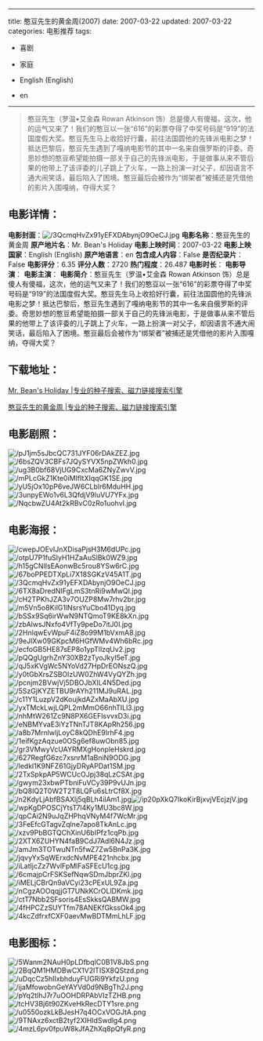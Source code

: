 
---
title: 憨豆先生的黄金周(2007)
date: 2007-03-22
updated: 2007-03-22
categories: 电影推荐
tags:
- 喜剧
- 家庭

- English (English)
- en
---


> 憨豆先生（罗温•艾金森 Rowan Atkinson 饰）总是傻人有傻福，这次，他的运气又来了！我们的憨豆以一张“616”的彩票夺得了中奖号码是“919”的法国度假大奖。憨豆先生马上收拾好行囊，前往法国圆他的先锋派电影之梦！抵达巴黎后，憨豆先生遇到了嘎纳电影节的其中一名来自俄罗斯的评委。奇思妙想的憨豆希望能拍摄一部关于自己的先锋派电影，于是做事从来不管后果的他带上了该评委的儿子跳上了火车，一路上扮演一对父子，却因语言不通大闹笑话，最后陷入了困境。憨豆最后会被作为“绑架者”被捕还是凭借他的影片入围嘎纳，夺得大奖？

## **电影详情**：

**电影封面**：<img src="https://image.tmdb.org/t/p/w200/3QcmqHvZx91yEFXDAbynjO9OeCJ.jpg" alt="/3QcmqHvZx91yEFXDAbynjO9OeCJ.jpg" title="/3QcmqHvZx91yEFXDAbynjO9OeCJ.jpg">
**电影名称**：憨豆先生的黄金周
**原产地片名**：Mr. Bean's Holiday
**电影上映时间**：2007-03-22
**电影上映国家**：English (English)
**原产地语言**：en
**包含成人内容**：False
**是否纪录片**：False
**电影评分**：6.35
**评分人数**：2720
**热门程度**：26.487
**电影时长**：
**电影导演**：
**电影主演**：
**电影简介**：憨豆先生（罗温•艾金森 Rowan Atkinson 饰）总是傻人有傻福，这次，他的运气又来了！我们的憨豆以一张“616”的彩票夺得了中奖号码是“919”的法国度假大奖。憨豆先生马上收拾好行囊，前往法国圆他的先锋派电影之梦！抵达巴黎后，憨豆先生遇到了嘎纳电影节的其中一名来自俄罗斯的评委。奇思妙想的憨豆希望能拍摄一部关于自己的先锋派电影，于是做事从来不管后果的他带上了该评委的儿子跳上了火车，一路上扮演一对父子，却因语言不通大闹笑话，最后陷入了困境。憨豆最后会被作为“绑架者”被捕还是凭借他的影片入围嘎纳，夺得大奖？

## **下载地址**：
[Mr. Bean's Holiday |专业的种子搜索、磁力链接搜索引擎](https://movie.amd794.com:2083/?search=Mr.%20Bean%27s%20Holiday&ordering=&mode=match_phrase&page_size=10&page=1)

[憨豆先生的黄金周 |专业的种子搜索、磁力链接搜索引擎](https://movie.amd794.com:2083/?search=%E6%86%A8%E8%B1%86%E5%85%88%E7%94%9F%E7%9A%84%E9%BB%84%E9%87%91%E5%91%A8&ordering=&mode=match_phrase&page_size=10&page=1)
 

## **电影剧照**：
<img src="https://image.tmdb.org/t/p/original/pJ1jm5sJbcQC731JYF06rDAkZEZ.jpg" alt="/pJ1jm5sJbcQC731JYF06rDAkZEZ.jpg" title="/pJ1jm5sJbcQC731JYF06rDAkZEZ.jpg"><img src="https://image.tmdb.org/t/p/original/6bsZQV3CBFs7JQySYVX5npZWkh0.jpg" alt="/6bsZQV3CBFs7JQySYVX5npZWkh0.jpg" title="/6bsZQV3CBFs7JQySYVX5npZWkh0.jpg"><img src="https://image.tmdb.org/t/p/original/ug3B0bf68VjUG9CxcMa6ZNyZwvV.jpg" alt="/ug3B0bf68VjUG9CxcMa6ZNyZwvV.jpg" title="/ug3B0bf68VjUG9CxcMa6ZNyZwvV.jpg"><img src="https://image.tmdb.org/t/p/original/mPLcGkZ1Kte0iMIfItXIqqGK1SE.jpg" alt="/mPLcGkZ1Kte0iMIfItXIqqGK1SE.jpg" title="/mPLcGkZ1Kte0iMIfItXIqqGK1SE.jpg"><img src="https://image.tmdb.org/t/p/original/yU5jOx10pP6veJW6CLblr6MduHH.jpg" alt="/yU5jOx10pP6veJW6CLblr6MduHH.jpg" title="/yU5jOx10pP6veJW6CLblr6MduHH.jpg"><img src="https://image.tmdb.org/t/p/original/3unpyEWo1v6L3QfdjV9luVU7YFx.jpg" alt="/3unpyEWo1v6L3QfdjV9luVU7YFx.jpg" title="/3unpyEWo1v6L3QfdjV9luVU7YFx.jpg"><img src="https://image.tmdb.org/t/p/original/NqcbwZU4At2kRBvC0zRo1uohvI.jpg" alt="/NqcbwZU4At2kRBvC0zRo1uohvI.jpg" title="/NqcbwZU4At2kRBvC0zRo1uohvI.jpg">

## **电影海报**：
<img src="https://image.tmdb.org/t/p/original/cwepJOEvIJnXDisaPjsH3M6dUPc.jpg" alt="/cwepJOEvIJnXDisaPjsH3M6dUPc.jpg" title="/cwepJOEvIJnXDisaPjsH3M6dUPc.jpg"><img src="https://image.tmdb.org/t/p/original/otpU7P1fuSlyH1HZaAuSlBk0WZ9.jpg" alt="/otpU7P1fuSlyH1HZaAuSlBk0WZ9.jpg" title="/otpU7P1fuSlyH1HZaAuSlBk0WZ9.jpg"><img src="https://image.tmdb.org/t/p/original/h15gCNlIsEAonwBc5rou8YSw6rC.jpg" alt="/h15gCNlIsEAonwBc5rou8YSw6rC.jpg" title="/h15gCNlIsEAonwBc5rou8YSw6rC.jpg"><img src="https://image.tmdb.org/t/p/original/67boPPEDTXpLi7X18SGKzV45A1T.jpg" alt="/67boPPEDTXpLi7X18SGKzV45A1T.jpg" title="/67boPPEDTXpLi7X18SGKzV45A1T.jpg"><img src="https://image.tmdb.org/t/p/original/3QcmqHvZx91yEFXDAbynjO9OeCJ.jpg" alt="/3QcmqHvZx91yEFXDAbynjO9OeCJ.jpg" title="/3QcmqHvZx91yEFXDAbynjO9OeCJ.jpg"><img src="https://image.tmdb.org/t/p/original/6TX8aDredNIFgLmS3tnRi9wMwQI.jpg" alt="/6TX8aDredNIFgLmS3tnRi9wMwQI.jpg" title="/6TX8aDredNIFgLmS3tnRi9wMwQI.jpg"><img src="https://image.tmdb.org/t/p/original/cH2TPKhJZA3v7OUZP8Mw7rhv2br.jpg" alt="/cH2TPKhJZA3v7OUZP8Mw7rhv2br.jpg" title="/cH2TPKhJZA3v7OUZP8Mw7rhv2br.jpg"><img src="https://image.tmdb.org/t/p/original/m5Vn5o8KilG1lNsrsYuCbo41Dyq.jpg" alt="/m5Vn5o8KilG1lNsrsYuCbo41Dyq.jpg" title="/m5Vn5o8KilG1lNsrsYuCbo41Dyq.jpg"><img src="https://image.tmdb.org/t/p/original/bSSx9Sq6irWwN9NTQmoT9KE8kXn.jpg" alt="/bSSx9Sq6irWwN9NTQmoT9KE8kXn.jpg" title="/bSSx9Sq6irWwN9NTQmoT9KE8kXn.jpg"><img src="https://image.tmdb.org/t/p/original/zbAlwsJNxfo4VfTy9peDo7itJ0I.jpg" alt="/zbAlwsJNxfo4VfTy9peDo7itJ0I.jpg" title="/zbAlwsJNxfo4VfTy9peDo7itJ0I.jpg"><img src="https://image.tmdb.org/t/p/original/2HnlqwEvWpuF4iZ8o99M1bVxmA8.jpg" alt="/2HnlqwEvWpuF4iZ8o99M1bVxmA8.jpg" title="/2HnlqwEvWpuF4iZ8o99M1bVxmA8.jpg"><img src="https://image.tmdb.org/t/p/original/9eJlXw09GKpcM6HGfWMv4Wh6bRc.jpg" alt="/9eJlXw09GKpcM6HGfWMv4Wh6bRc.jpg" title="/9eJlXw09GKpcM6HGfWMv4Wh6bRc.jpg"><img src="https://image.tmdb.org/t/p/original/ecfoGB5HE87sEP8o1ypTllzqUv2.jpg" alt="/ecfoGB5HE87sEP8o1ypTllzqUv2.jpg" title="/ecfoGB5HE87sEP8o1ypTllzqUv2.jpg"><img src="https://image.tmdb.org/t/p/original/pQQgUgrhZnY30XB2zTyoJkyI5eT.jpg" alt="/pQQgUgrhZnY30XB2zTyoJkyI5eT.jpg" title="/pQQgUgrhZnY30XB2zTyoJkyI5eT.jpg"><img src="https://image.tmdb.org/t/p/original/qJ5xKVgWc5NYoVd27HpDrEONszQ.jpg" alt="/qJ5xKVgWc5NYoVd27HpDrEONszQ.jpg" title="/qJ5xKVgWc5NYoVd27HpDrEONszQ.jpg"><img src="https://image.tmdb.org/t/p/original/y0tGbXrsZSBOlzUW0ZhW4VyQYZh.jpg" alt="/y0tGbXrsZSBOlzUW0ZhW4VyQYZh.jpg" title="/y0tGbXrsZSBOlzUW0ZhW4VyQYZh.jpg"><img src="https://image.tmdb.org/t/p/original/pcnjm2BVwjVj5DBOJbXlL4N5Ded.jpg" alt="/pcnjm2BVwjVj5DBOJbXlL4N5Ded.jpg" title="/pcnjm2BVwjVj5DBOJbXlL4N5Ded.jpg"><img src="https://image.tmdb.org/t/p/original/5SzGjKYZETBU9rAYh211MJ9uRAL.jpg" alt="/5SzGjKYZETBU9rAYh211MJ9uRAL.jpg" title="/5SzGjKYZETBU9rAYh211MJ9uRAL.jpg"><img src="https://image.tmdb.org/t/p/original/c11Y1LuzpV2dKoujkdAZxMaAbXU.jpg" alt="/c11Y1LuzpV2dKoujkdAZxMaAbXU.jpg" title="/c11Y1LuzpV2dKoujkdAZxMaAbXU.jpg"><img src="https://image.tmdb.org/t/p/original/yxTMckLwjLQPL2mMmO66nhTILl3.jpg" alt="/yxTMckLwjLQPL2mMmO66nhTILl3.jpg" title="/yxTMckLwjLQPL2mMmO66nhTILl3.jpg"><img src="https://image.tmdb.org/t/p/original/nhMtW261Zc9N8PX6GEFlsvvxD3i.jpg" alt="/nhMtW261Zc9N8PX6GEFlsvvxD3i.jpg" title="/nhMtW261Zc9N8PX6GEFlsvvxD3i.jpg"><img src="https://image.tmdb.org/t/p/original/eNBMYvaE3iYzTNnTJT8KApRh256.jpg" alt="/eNBMYvaE3iYzTNnTJT8KApRh256.jpg" title="/eNBMYvaE3iYzTNnTJT8KApRh256.jpg"><img src="https://image.tmdb.org/t/p/original/a8b7MrnlwljLoyC8kQDhE9IrhF4.jpg" alt="/a8b7MrnlwljLoyC8kQDhE9IrhF4.jpg" title="/a8b7MrnlwljLoyC8kQDhE9IrhF4.jpg"><img src="https://image.tmdb.org/t/p/original/1eifKgzAqzue0OSg6ef8uwObn85.jpg" alt="/1eifKgzAqzue0OSg6ef8uwObn85.jpg" title="/1eifKgzAqzue0OSg6ef8uwObn85.jpg"><img src="https://image.tmdb.org/t/p/original/gr3VMwyVcUAYRMXgHonpleHskrd.jpg" alt="/gr3VMwyVcUAYRMXgHonpleHskrd.jpg" title="/gr3VMwyVcUAYRMXgHonpleHskrd.jpg"><img src="https://image.tmdb.org/t/p/original/627RegfG6zc7xsnrM1aBniN9ODG.jpg" alt="/627RegfG6zc7xsnrM1aBniN9ODG.jpg" title="/627RegfG6zc7xsnrM1aBniN9ODG.jpg"><img src="https://image.tmdb.org/t/p/original/ledkl1K9NFZ61GjyDRyAPDat1SM.jpg" alt="/ledkl1K9NFZ61GjyDRyAPDat1SM.jpg" title="/ledkl1K9NFZ61GjyDRyAPDat1SM.jpg"><img src="https://image.tmdb.org/t/p/original/2TxSpkpAP5WCUcOJpj38qLzCSAt.jpg" alt="/2TxSpkpAP5WCUcOJpj38qLzCSAt.jpg" title="/2TxSpkpAP5WCUcOJpj38qLzCSAt.jpg"><img src="https://image.tmdb.org/t/p/original/gwym23xbwPTbniFuVCy39P9vUJn.jpg" alt="/gwym23xbwPTbniFuVCy39P9vUJn.jpg" title="/gwym23xbwPTbniFuVCy39P9vUJn.jpg"><img src="https://image.tmdb.org/t/p/original/bQ8IQ2T0W2T2T8LQFu6sLtrCf8X.jpg" alt="/bQ8IQ2T0W2T2T8LQFu6sLtrCf8X.jpg" title="/bQ8IQ2T0W2T2T8LQFu6sLtrCf8X.jpg"><img src="https://image.tmdb.org/t/p/original/n2KdyLjAbfBSAXlj5qBLh4ilAm1.jpg" alt="/n2KdyLjAbfBSAXlj5qBLh4ilAm1.jpg" title="/n2KdyLjAbfBSAXlj5qBLh4ilAm1.jpg"><img src="https://image.tmdb.org/t/p/original/ip20pXkQ7IkoKirBjxvjVEcjzjV.jpg" alt="/ip20pXkQ7IkoKirBjxvjVEcjzjV.jpg" title="/ip20pXkQ7IkoKirBjxvjVEcjzjV.jpg"><img src="https://image.tmdb.org/t/p/original/wpKgDPOSCjYtsT7l4Ky1MU3bc8W.jpg" alt="/wpKgDPOSCjYtsT7l4Ky1MU3bc8W.jpg" title="/wpKgDPOSCjYtsT7l4Ky1MU3bc8W.jpg"><img src="https://image.tmdb.org/t/p/original/qpCAi2N9uJqZHPhqVNyM4f7WcMr.jpg" alt="/qpCAi2N9uJqZHPhqVNyM4f7WcMr.jpg" title="/qpCAi2N9uJqZHPhqVNyM4f7WcMr.jpg"><img src="https://image.tmdb.org/t/p/original/3FeEfcGTagvZqlne7apo8TkAnLc.jpg" alt="/3FeEfcGTagvZqlne7apo8TkAnLc.jpg" title="/3FeEfcGTagvZqlne7apo8TkAnLc.jpg"><img src="https://image.tmdb.org/t/p/original/xzv9PbBGTQChXinU6bIPfz1cqPb.jpg" alt="/xzv9PbBGTQChXinU6bIPfz1cqPb.jpg" title="/xzv9PbBGTQChXinU6bIPfz1cqPb.jpg"><img src="https://image.tmdb.org/t/p/original/2XTX6ZUHYN4faB9CdJ7Adl6N4Jz.jpg" alt="/2XTX6ZUHYN4faB9CdJ7Adl6N4Jz.jpg" title="/2XTX6ZUHYN4faB9CdJ7Adl6N4Jz.jpg"><img src="https://image.tmdb.org/t/p/original/amJm3TOTwuNTn5fwZ7Zw5BnPa3K.jpg" alt="/amJm3TOTwuNTn5fwZ7Zw5BnPa3K.jpg" title="/amJm3TOTwuNTn5fwZ7Zw5BnPa3K.jpg"><img src="https://image.tmdb.org/t/p/original/jqvyYxSqWErxdcNvMPE421nhcbx.jpg" alt="/jqvyYxSqWErxdcNvMPE421nhcbx.jpg" title="/jqvyYxSqWErxdcNvMPE421nhcbx.jpg"><img src="https://image.tmdb.org/t/p/original/iLatIjcZz7WvlFpMlFaSFEcU1cg.jpg" alt="/iLatIjcZz7WvlFpMlFaSFEcU1cg.jpg" title="/iLatIjcZz7WvlFpMlFaSFEcU1cg.jpg"><img src="https://image.tmdb.org/t/p/original/6cmajpCrFSKSefNqwSDmJbprZKl.jpg" alt="/6cmajpCrFSKSefNqwSDmJbprZKl.jpg" title="/6cmajpCrFSKSefNqwSDmJbprZKl.jpg"><img src="https://image.tmdb.org/t/p/original/iMELjCBrQn9aVCyi23cPExUL9Za.jpg" alt="/iMELjCBrQn9aVCyi23cPExUL9Za.jpg" title="/iMELjCBrQn9aVCyi23cPExUL9Za.jpg"><img src="https://image.tmdb.org/t/p/original/nCgzAOOqqjjGT7UNkKCrOLlDKmk.jpg" alt="/nCgzAOOqqjjGT7UNkKCrOLlDKmk.jpg" title="/nCgzAOOqqjjGT7UNkKCrOLlDKmk.jpg"><img src="https://image.tmdb.org/t/p/original/ctT7Nbb2SFsoris4EsSkksQABMW.jpg" alt="/ctT7Nbb2SFsoris4EsSkksQABMW.jpg" title="/ctT7Nbb2SFsoris4EsSkksQABMW.jpg"><img src="https://image.tmdb.org/t/p/original/4fHPCZzSUYTfm78ANEKfGkssOk4.jpg" alt="/4fHPCZzSUYTfm78ANEKfGkssOk4.jpg" title="/4fHPCZzSUYTfm78ANEKfGkssOk4.jpg"><img src="https://image.tmdb.org/t/p/original/4kcZdfrxfCXF0aevMwBDTMmLhLF.jpg" alt="/4kcZdfrxfCXF0aevMwBDTMmLhLF.jpg" title="/4kcZdfrxfCXF0aevMwBDTMmLhLF.jpg">

## **电影图标**：
<img src="https://image.tmdb.org/t/p/original/5Wanm2NAuH0pLDfbqIC0B1V8JbS.png" alt="/5Wanm2NAuH0pLDfbqIC0B1V8JbS.png" title="/5Wanm2NAuH0pLDfbqIC0B1V8JbS.png"><img src="https://image.tmdb.org/t/p/original/2BqQM1HMDBwCX1V2lTISX8QStzd.png" alt="/2BqQM1HMDBwCX1V2lTISX8QStzd.png" title="/2BqQM1HMDBwCX1V2lTISX8QStzd.png"><img src="https://image.tmdb.org/t/p/original/uDqcCz5hIIxbhduyFUGRi9YkfzU.png" alt="/uDqcCz5hIIxbhduyFUGRi9YkfzU.png" title="/uDqcCz5hIIxbhduyFUGRi9YkfzU.png"><img src="https://image.tmdb.org/t/p/original/ijaMfowobnGeYAYVd0d9NBgTh2J.png" alt="/ijaMfowobnGeYAYVd0d9NBgTh2J.png" title="/ijaMfowobnGeYAYVd0d9NBgTh2J.png"><img src="https://image.tmdb.org/t/p/original/pYq2tlhJ7r7uOOHDRPAbVIzTZHB.png" alt="/pYq2tlhJ7r7uOOHDRPAbVIzTZHB.png" title="/pYq2tlhJ7r7uOOHDRPAbVIzTZHB.png"><img src="https://image.tmdb.org/t/p/original/tcHV3Bj6t90ZKveHkRecDTY1sre.png" alt="/tcHV3Bj6t90ZKveHkRecDTY1sre.png" title="/tcHV3Bj6t90ZKveHkRecDTY1sre.png"><img src="https://image.tmdb.org/t/p/original/u0550ozkLkBJesH7q4OCxVOGJtA.png" alt="/u0550ozkLkBJesH7q4OCxVOGJtA.png" title="/u0550ozkLkBJesH7q4OCxVOGJtA.png"><img src="https://image.tmdb.org/t/p/original/9TNAxz6xctB2tyf2XIHldSwdlg4.png" alt="/9TNAxz6xctB2tyf2XIHldSwdlg4.png" title="/9TNAxz6xctB2tyf2XIHldSwdlg4.png"><img src="https://image.tmdb.org/t/p/original/4mzL6pv0fpuW8kJfAZhXq8pQfyR.png" alt="/4mzL6pv0fpuW8kJfAZhXq8pQfyR.png" title="/4mzL6pv0fpuW8kJfAZhXq8pQfyR.png">
